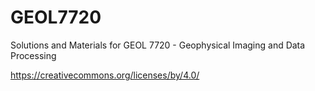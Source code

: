 # GEOL7720
Solutions and Materials for GEOL 7720 - Geophysical Imaging and Data Processing 






https://creativecommons.org/licenses/by/4.0/ 
